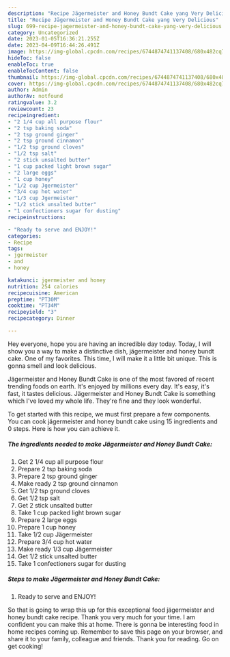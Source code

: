 ```yaml
---
description: "Recipe Jägermeister and Honey Bundt Cake yang Very Delicious"
title: "Recipe Jägermeister and Honey Bundt Cake yang Very Delicious"
slug: 699-recipe-jagermeister-and-honey-bundt-cake-yang-very-delicious
category: Uncategorized
date: 2023-01-05T16:36:21.255Z
date: 2023-04-09T16:44:26.491Z
image: https://img-global.cpcdn.com/recipes/6744874741137408/680x482cq70/jagermeister-and-honey-bundt-cake-recipe-main-photo.jpg
hideToc: false
enableToc: true
enableTocContent: false
thumbnail: https://img-global.cpcdn.com/recipes/6744874741137408/680x482cq70/jagermeister-and-honey-bundt-cake-recipe-main-photo.jpg
cover: https://img-global.cpcdn.com/recipes/6744874741137408/680x482cq70/jagermeister-and-honey-bundt-cake-recipe-main-photo.jpg
author: Admin
authorAv: notfound
ratingvalue: 3.2
reviewcount: 23
recipeingredient:
- "2 1/4 cup all purpose flour"
- "2 tsp baking soda"
- "2 tsp ground ginger"
- "2 tsp ground cinnamon"
- "1/2 tsp ground cloves"
- "1/2 tsp salt"
- "2 stick unsalted butter"
- "1 cup packed light brown sugar"
- "2 large eggs"
- "1 cup honey"
- "1/2 cup Jgermeister"
- "3/4 cup hot water"
- "1/3 cup Jgermeister"
- "1/2 stick unsalted butter"
- "1 confectioners sugar for dusting"
recipeinstructions:

- "Ready to serve and ENJOY!"
categories:
- Recipe
tags:
- jgermeister
- and
- honey

katakunci: jgermeister and honey 
nutrition: 254 calories
recipecuisine: American
preptime: "PT30M"
cooktime: "PT34M"
recipeyield: "3"
recipecategory: Dinner

---
```



Hey everyone, hope you are having an incredible day today. Today, I will show you a way to make a distinctive dish, jägermeister and honey bundt cake. One of my favorites. This time, I will make it a little bit unique. This is gonna smell and look delicious.

Jägermeister and Honey Bundt Cake is one of the most favored of recent trending foods on earth. It's enjoyed by millions every day. It's easy, it's fast, it tastes delicious. Jägermeister and Honey Bundt Cake is something which I've loved my whole life. They're fine and they look wonderful.




To get started with this recipe, we must first prepare a few components. You can cook jägermeister and honey bundt cake using 15 ingredients and 0 steps. Here is how you can achieve it.

<!--inarticleads1-->

##### The ingredients needed to make Jägermeister and Honey Bundt Cake:

1. Get 2 1/4 cup all purpose flour
1. Prepare 2 tsp baking soda
1. Prepare 2 tsp ground ginger
1. Make ready 2 tsp ground cinnamon
1. Get 1/2 tsp ground cloves
1. Get 1/2 tsp salt
1. Get 2 stick unsalted butter
1. Take 1 cup packed light brown sugar
1. Prepare 2 large eggs
1. Prepare 1 cup honey
1. Take 1/2 cup Jägermeister
1. Prepare 3/4 cup hot water
1. Make ready 1/3 cup Jägermeister
1. Get 1/2 stick unsalted butter
1. Take 1 confectioners sugar for dusting




<!--inarticleads2-->

##### Steps to make Jägermeister and Honey Bundt Cake:


1. Ready to serve and ENJOY!



So that is going to wrap this up for this exceptional food jägermeister and honey bundt cake recipe. Thank you very much for your time. I am confident you can make this at home. There is gonna be interesting food in home recipes coming up. Remember to save this page on your browser, and share it to your family, colleague and friends. Thank you for reading. Go on get cooking!
